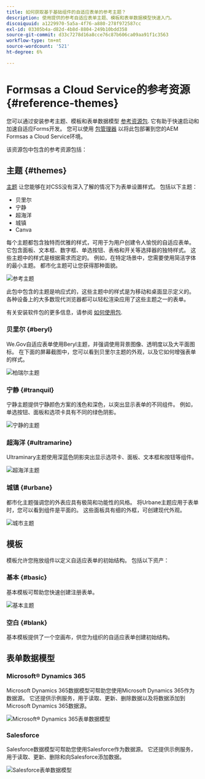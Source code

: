 ```yaml
---
title: 如何获取基于基础组件的自适应表单的参考主题？
description: 使用提供的参考自适应表单主题、模板和表单数据模型快速入门。
discoiquuid: a1229970-5a5a-4f76-a880-278f972587cc
exl-id: 03305b4a-d82d-4b8d-8804-249b10bdd358
source-git-commit: d33c7278d16a8cce76c87b606ca09aa91f1c3563
workflow-type: tm+mt
source-wordcount: '521'
ht-degree: 6%

---
```


# Formsas a Cloud Service的参考资源 {#reference-themes}

您可以通过安装参考主题、模板和表单数据模型 [参考资源包](https://experience.adobe.com/#/downloads/content/software-distribution/en/aemcloud.html?package=/content/software-distribution/en/details.html/content/dam/aemcloud/public/aem-forms-reference-content.ui.content-2.0.0.zip). 它有助于快速启动和加速自适应Forms开发。 您可以使用 [包管理器](https://experienceleague.adobe.com/docs/experience-manager-cloud-service/content/implementing/developer-tools/package-manager.html) 以将此包部署到您的AEM Formsas a Cloud Service环境。

该资源包中包含的参考资源包括：

## 主题 {#themes}

[主题](/help/forms/themes.md) 让您能够在对CSS没有深入了解的情况下为表单设置样式。 包括以下主题：

* 贝里尔
* 宁静
* 超海洋
* 城镇
* Canva

每个主题都包含独特而优雅的样式，可用于为用户创建令人愉悦的自适应表单。 它包含面板、文本框、数字框、单选按钮、表格和开关等选择器的独特样式。 这些主题中的样式是根据需求而定的。 例如，在特定场景中，您需要使用简洁字体的最小主题。 都市化主题可让您获得那种面貌。

![参考主题](/help/forms/assets/ref-themes.png)

此包中包含的主题是响应式的，这些主题中的样式是为移动和桌面显示定义的。 各种设备上的大多数现代浏览器都可以轻松渲染应用了这些主题之一的表单。

有关安装软件包的更多信息，请参阅 [如何使用包](/help/implementing/developing/tools/package-manager.md).

### 贝里尔 {#beryl}

We.Gov自适应表单使用Beryl主题，并强调使用背景图像、透明度以及大平面图标。 在下面的屏幕截图中，您可以看到贝里尔主题的外观，以及它如何增强表单的样式。

![柏瑞尔主题](/help/forms/assets/beryl.png)

<!--[Click to enlarge

](assets/beryl-1.png)-->

<!-- ## Exec {#exec}

Exec theme avoids solid background fills to emphasize form components. Selecting and clicking components changes font colors. In comparison to the default Canvas theme, font color of the text in the selected tab changes to dark blue. Notice how the navigation and submit buttons are different from the Beryl theme.

![Exec theme](/help/forms/assets/exec.png) -->

<!--[Click to enlarge

](assets/exec-1.png)-->

<!-- ## Exec Light {#exec-light}

Exec Light theme uses white space to create a seamless experience. The Next and Submit buttons get a solid fill and 3D shadow. Selected tabs on the left get an arrow instead of double-check marks.

![Exec light theme](/help/forms/assets/exec-light.png) -->

<!--[Click to enlarge

](assets/exec-light-1.png)-->

<!-- ## Liberty {#liberty}

Liberty theme uses a minimalist approach to highlight the important. For example, the font color of the visited tab changes to green. You can only see the bottom-outline of the text box which emulates the look of a paper-based form with lines. The active text box has a black bottom-outline while others get light gray bottom-outline.

![Liberty theme](/help/forms/assets/liberty.png) -->
<!--[Click to enlarge](assets/liberty-1.png)-->

### 宁静 {#tranquil}

宁静主题提供宁静颜色方案的浅色和深色，以突出显示表单的不同组件。 例如，单选按钮、面板和选项卡具有不同的绿色阴影。

![宁静的主题](/help/forms/assets/tranquil.png)

<!--[Click to enlarge](assets/tranquil-1.png)-->

### 超海洋 {#ultramarine}

Ultraminary主题使用深蓝色阴影突出显示选项卡、面板、文本框和按钮等组件。

![超海洋主题](/help/forms/assets/ultramarine.png)
<!--[Click to enlarge](assets/ultramarine-1.png)-->

### 城镇 {#urbane}

都市化主题强调您的外表应具有极简和功能性的风格。 将Urbane主题应用于表单时，您可以看到组件是平面的。 这些面板具有细的外框，可创建现代外观。

![城市主题](/help/forms/assets/urbane.png)
<!--[Click to enlarge](assets/urbane-1.png)-->

<!-- ## U.S. Web Design Standards {#u-s-web-design-standards}

U.S. Web Design Standards theme, as the name suggests, uses typefaces and styles described in the Draft U.S. Web Design Standards site. The web standard is used by federal organizations to create consistent web experiences across federal government websites.

![U.S. Web Design Standards Theme](/help/forms/assets/us-web-standards.png) -->
<!--[Click to enlarge](assets/usgov.png)-->


## 模板

模板允许您拖放组件以定义自适应表单的初始结构。 包括以下资产：

### 基本 {#basic}

基本模板可帮助您快速创建注册表单。

![基本主题](/help/forms/assets/exec.png)

### 空白 {#blank}

基本模板提供了一个空画布，供您为组织的自适应表单创建初始结构。

## 表单数据模型

### Microsoft® Dynamics 365

Microsoft Dynamics 365数据模型可帮助您使用Microsoft Dynamics 365作为数据源。 它还提供示例服务，用于读取、更新、删除数据以及将数据添加到Microsoft Dynamics 365数据源。

![Microsoft® Dynamics 365表单数据模型](/help/forms/assets/microsoft-dynamic-fdm.png)

### Salesforce

Salesforce数据模型可帮助您使用Salesforce作为数据源。 它还提供示例服务，用于读取、更新、删除和向Salesforce添加数据。

![Salesforce表单数据模型](/help/forms/assets/salesforce-fdm.png)
